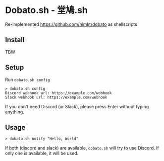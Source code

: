 # Dobato.sh - 堂鳩.sh

Re-implemented https://github.com/himkt/dobato as shellscripts

## Install

TBW

## Setup

Run `dobato.sh config`

```shell
> dobato.sh config
Discord webhook url: https://example.com/webhook
Slack webhook url: https://example.com/webhook
```

If you don't need Discord (or Slack), please press Enter without typing anything.

## Usage

```shell
> dobato.sh notify "Hello, World"
```

If both (discord and slack) are available, `dobato.sh` will try to use Discord.
If only one is available, it will be used.
